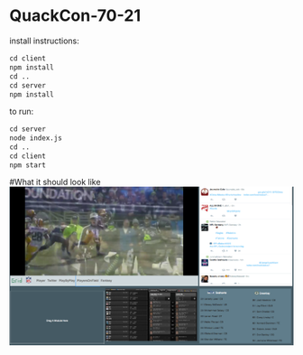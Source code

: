 # QuackCon-70-21

install instructions:
```
cd client
npm install
cd ..
cd server
npm install
```

to run:
```
cd server
node index.js
cd ..
cd client
npm start
```

#What it should look like
![sample screen shot](https://raw.githubusercontent.com/akadouri/quackcon-70-21/master/progress3.png)
